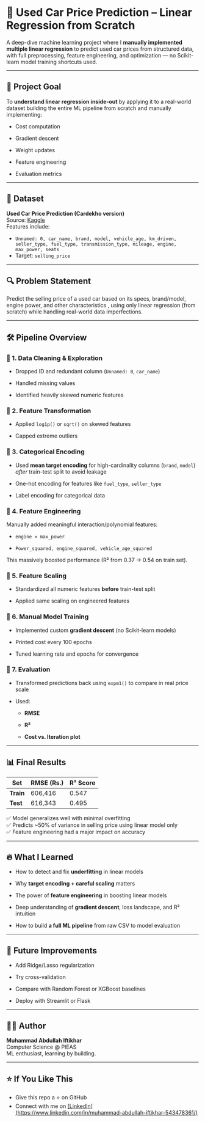 # **🚗 Used Car Price Prediction – Linear Regression from Scratch**

A deep-dive machine learning project where I **manually implemented multiple linear regression** to predict used car prices from structured data, with full preprocessing, feature engineering, and optimization — no Scikit-learn model training shortcuts used.

---

## **🧠 Project Goal**

To **understand linear regression inside-out** by applying it to a real-world dataset building the entire ML pipeline from scratch and manually implementing:

* Cost computation

* Gradient descent

* Weight updates

* Feature engineering

* Evaluation metrics

---

## **🔧 Dataset**

**Used Car Price Prediction (Cardekho version)**  
 Source: [Kaggle](https://www.kaggle.com/datasets)  
 Features include:

* `Unnamed: 0, car_name, brand, model, vehicle_age, km_driven, seller_type, fuel_type, transmission_type, mileage, engine, max_power, seats`  
* Target: `selling_price`

---

## **🔍 Problem Statement**

Predict the selling price of a used car based on its specs, brand/model, engine power, and other characteristics , using only linear regression (from scratch) while handling real-world data imperfections.

---

## **🛠 Pipeline Overview**

### **🔹 1\. Data Cleaning & Exploration**

* Dropped ID and  redundant column (`Unnamed: 0`, `car_name`)

* Handled missing values

* Identified heavily skewed numeric features

### **🔹 2\. Feature Transformation**

* Applied `log1p()` or `sqrt()` on skewed features

* Capped extreme outliers

### **🔹 3\. Categorical Encoding**

* Used **mean target encoding** for high-cardinality columns (`brand`, `model`) *after* train-test split to avoid leakage

* One-hot encoding for features like `fuel_type`, `seller_type`

* Label encoding for categorical data

### **🔹 4\. Feature Engineering**

Manually added meaningful interaction/polynomial features:

* `engine × max_power`

* `Power_squared, engine_squared, vehicle_age_squared`

This massively boosted performance (R² from 0.37 → 0.54 on train set).

### **🔹 5\. Feature Scaling**

* Standardized all numeric features **before** train-test split

* Applied same scaling on engineered features

### **🔹 6\. Manual Model Training**

* Implemented custom **gradient descent** (no Scikit-learn models)

* Printed cost every 100 epochs

* Tuned learning rate and epochs for convergence

### **🔹 7\. Evaluation**

* Transformed predictions back using `expm1()` to compare in real price scale

* Used:

  * **RMSE**

  * **R²**

  * **Cost vs. Iteration plot**

---

## **📊 Final Results**

| Set | RMSE (Rs.) | R² Score |
| ----- | ----- | ----- |
| **Train** | 606,416 | 0.547 |
| **Test** | 616,343 | 0.495 |

 ✅ Model generalizes well with minimal overfitting  
 ✅ Predicts \~50% of variance in selling price using linear model only  
 ✅ Feature engineering had a major impact on accuracy

---

## 

## **🔥 What I Learned**

* How to detect and fix **underfitting** in linear models

* Why **target encoding \+ careful scaling** matters

* The power of **feature engineering** in boosting linear models

* Deep understanding of **gradient descent**, loss landscape, and R² intuition

* How to build **a full ML pipeline** from raw CSV to model evaluation

---

## **📌 Future Improvements**

* Add Ridge/Lasso regularization

* Try cross-validation

* Compare with Random Forest or XGBoost baselines

* Deploy with Streamlit or Flask

---

## **🧑‍💻 Author**

**Muhammad Abdullah Iftikhar**  
 Computer Science @ PIEAS  
 ML enthusiast, learning by building.

---

## **⭐ If You Like This**

* Give this repo a ⭐ on GitHub  
* Connect with me on [\[LinkedIn\](https://www.linkedin.com/in/muhammad-abdullah-iftikhar-543478361/)](https://chatgpt.com/c/686f99db-39f8-800f-a4bc-7f7cac502ca1#) 

